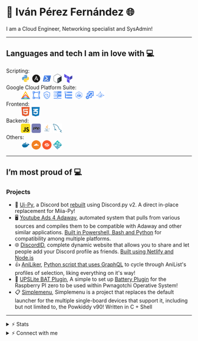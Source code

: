 # 🐍 Iván Pérez Fernández 🌐

I am a Cloud Engineer, Networking specialist and SysAdmin!

---

## Languages and tech I am in love with 💻

<dl>
    <dt>Scripting:
    <dd><a href="https://www.python.org/"><img height="25" src="db/python.svg" /></a>
        <a href="https://www.ansible.com"><img height="25" src="db/ansible.svg" /></a>
        <a href="https://docs.microsoft.com/en-us/powershell/"><img height="25" src="db/powershell.svg" /></a>
        <a href="https://www.gnu.org/software/bash/"><img height="25" src="db/bash.svg" /></a>
        <a href="https://www.terraform.io/"><img height="25" src="db/terraform.svg" /></a>
    </dd>
    </dt>
    <dt>Google Cloud Platform Suite:
    <dd><a href="https://cloud.google.com/anthos"><img height="25" src="db/anthos.svg" /></a>
        <a href="https://cloud.google.com/vpc"><img height="25" src="db/virtual_private_cloud.svg" /></a>
        <a href="https://cloud.google.com/armor"><img height="25" src="db/cloud_armor.svg" /></a>
        <a href="https://cloud.google.com/dns"><img height="25" src="db/cloud_dns.svg" /></a>
        <a href="https://cloud.google.com/logging"><img height="25" src="db/cloud_logging.svg" /></a>
        <a href="https://cloud.google.com/kubernetes-engine"><img height="25" src="db/google_kubernetes_engine.svg" /></a>
        <a href="https://cloud.google.com/vmware-engine"><img height="25" src="db/vmware_engine.svg" /></a>
        <a href="https://cloud.google.com/appengine"><img height="25" src="db/app_engine.svg" /></a>
    </dd>
    </dt>
    <dt>Frontend:
    <dd><a href="https://developer.mozilla.org/en-US/docs/Web/Guide/HTML/HTML5"><img height="25" src="db/html.svg" /></a>
        <a href="https://developer.mozilla.org/en-US/docs/Web/CSS"><img height="25" src="db/css.svg" /></a></dd>
    </dt>
    <dt>Backend:
    <dd><a href="https://www.javascript.com"><img height="25" src="db/js.svg" /></a>
        <a href="https://www.php.net/"><img height="25" src="db/php.svg" /></a>
        <a href="https://www.java.com/"><img height="25" src="db/java.svg" /></a>
        <a href="https://developer.mozilla.org/en-US/docs/Glossary/SQL"><img height="25" src="db/sql.svg" /></a></dd>
    </dt>
    <dt>Others:
    <dd><a href="https://www.docker.com/"><img height="25" src="db/docker.svg" /></a>
        <a href="https://www.cloudflare.com/"><img height="25" src="db/cloudflare.svg" /></a>
        <a href="https://www.paloaltonetworks.com/"><img height="25" src="db/palo_alto_networks.svg" /></a>
        <a href="https://www.netlify.com/"><img height="25" src="db/netlify.svg" /></a>
    </dd>
    </dt>
</dl>


---

## I’m most proud of 💻

### Projects

- 🐍 [Ui-Py](https://github.com/taichikuji/Ui-Py), a Discord bot <u>rebuilt</u> using Discord.py v2. A direct in-place replacement for Miia-Py!
- 🖥️ [Youtube Ads 4 Adaway](https://github.com/taichikuji/youtube-ads-4-adaway), automated system that pulls from various sources and compiles them to be compatible with Adaway and other similar applications. <u>Built in Powershell, Bash and Python</u> for compatibility among multiple platforms.
- 🌐 [DiscordID](https://github.com/taichikuji/discordid), complete dynamic website that allows you to share and let people add your Discord profile as friends. <u>Built using Netlify and Node.js</u>
- 👍 [AniLiker](https://github.com/taichikuji/AniLiker), <u>Python script that uses GraphQL</u> to cycle through AniList's profiles of selection, liking everything on it's way!
- 🔋 [UPSLite BAT Plugin](https://github.com/taichikuji/UPSLite-BAT-Plugin), A simple to set up <u>Battery Plugin</u> for the Raspberry PI zero to be used within Pwnagotchi Operative System!
- 📋 [Simplemenu](https://github.com/taichikuji/simplemenu), Simplemenu is a project that replaces the default launcher for the multiple single-board devices that support it, including but not limited to, the Powkiddy v90! Written in C + Shell

---

<details>
    <summary>⚡ Stats</summary>

[![Taichi Stats](https://github-readme-stats.vercel.app/api?username=Taichikuji&&show_svgns=true)](https://github.com/taichikuji)

[![Taichi Top Langs](https://github-readme-stats.vercel.app/api/top-langs/?username=taichikuji&layout=compact)](https://github.com/taichikuji)

</details>

<details>
    <summary>⚡ Connect with me</summary>

[![Linkedin](https://img.shields.io/badge/linkedin-%230077B5.svg?&style=for-the-badge&logo=linkedin&logoColor=white)](https://www.linkedin.com/in/iperezfernandez/)
[![Discord](https://img.shields.io/badge/discord-%237289DA.svg?&style=for-the-badge&logo=discord&logoColor=white)](https://discordid.netlify.app/discord)
[![Twitter](https://img.shields.io/badge/youtube-%23FF0000.svg?&style=for-the-badge&logo=youtube&logoColor=white)](https://youtube.com/@Taichums)
[![Reddit](https://img.shields.io/badge/reddit-%23FF4500.svg?&style=for-the-badge&logo=reddit&logoColor=white)](https://www.reddit.com/user/taichikuji)

</details>
